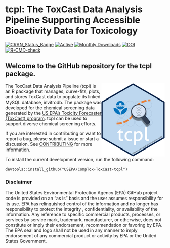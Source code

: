 
<!-- README.md is generated from README.Rmd. Please edit that file -->

# tcpl: The ToxCast Data Analysis Pipeline Supporting Accessible Bioactivity Data for Toxicology

<!-- badges: start -->

[![CRAN_Status_Badge](https://www.r-pkg.org/badges/version/tcpl)](https://cran.r-project.org/package=tcpl)
[![Active](http://img.shields.io/badge/Status-Active-green.svg)](https://cran.r-project.org/package=tcpl)
[![Monthly
Downloads](https://cranlogs.r-pkg.org/badges/last-month/tcpl?color=7BAFD4)](https://cranlogs.r-pkg.org/badges/last-month/tcpl?color=7BAFD4)
[![DOI](https://zenodo.org/badge/doi/%2010.32614/CRAN.package.tcpl.svg)](http://dx.doi.org/10.32614/CRAN.package.tcpl)
[![R-CMD-check](https://github.com/USEPA/CompTox-ToxCast-tcpl/actions/workflows/R-CMD-check.yaml/badge.svg)](https://github.com/USEPA/CompTox-ToxCast-tcpl/actions/workflows/R-CMD-check.yaml)
<!-- badges: end -->

## Welcome to the GitHub repository for the tcpl package.

<a href="https://cran.r-project.org/package=tcpl"><img src="vignettes/img/tcpl_hex.png" width="200" align="right" /></a>

The ToxCast Data Analysis Pipeline (tcpl) is an R package that manages,
curve-fits, plots, and stores ToxCast data to populate its linked MySQL
database, invitrodb. The package was developed for the chemical
screening data generated by the [US EPA’s Toxicity Forecaster (ToxCast)
program](https://www.epa.gov/comptox-tools/toxicity-forecasting-toxcast).
tcpl can be used to support diverse chemical screening efforts.

If you are interested in contributing or want to report a bug, please
submit a issue or start a discussion. See
[CONTRIBUTING](https://github.com/USEPA/CompTox-ToxCast-tcpl/blob/dev/CONTRIBUTING.md)
for more information.

To install the current development version, run the following command:

    devtools::install_github("USEPA/CompTox-ToxCast-tcpl")

### Disclaimer

The United States Environmental Protection Agency (EPA) GitHub project
code is provided on an “as is” basis and the user assumes responsibility
for its use. EPA has relinquished control of the information and no
longer has responsibility to protect the integrity , confidentiality, or
availability of the information. Any reference to specific commercial
products, processes, or services by service mark, trademark,
manufacturer, or otherwise, does not constitute or imply their
endorsement, recommendation or favoring by EPA. The EPA seal and logo
shall not be used in any manner to imply endorsement of any commercial
product or activity by EPA or the United States Government.
